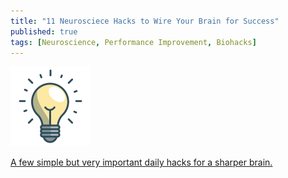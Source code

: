 ```yaml
---
title: "11 Neurosciece Hacks to Wire Your Brain for Success"
published: true
tags: [Neuroscience, Performance Improvement, Biohacks]
---
```


[<img src="/links/assets/bulb-icon.png">](https://www.vexels.com/)

[A few simple but very important daily hacks for a sharper brain.](https://www.forbes.com/sites/deeppatel/2017/04/10/11-neuroscience-hacks-to-wire-your-brain-for-success/?sh=182aa9275d32)
